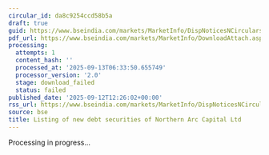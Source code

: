 ```yaml
---
circular_id: da8c9254ccd58b5a
draft: true
guid: https://www.bseindia.com/markets/MarketInfo/DispNoticesNCirculars.aspx?Noticeid={CA348283-21CE-4CB2-A76C-7E2413D114BA}&noticeno=20250912-78&dt=09/12/2025&icount=78&totcount=103&flag=0
pdf_url: https://www.bseindia.com/markets/MarketInfo/DownloadAttach.aspx?id=20250912-78&attachedId=
processing:
  attempts: 1
  content_hash: ''
  processed_at: '2025-09-13T06:33:50.655749'
  processor_version: '2.0'
  stage: download_failed
  status: failed
published_date: '2025-09-12T12:26:02+00:00'
rss_url: https://www.bseindia.com/markets/MarketInfo/DispNoticesNCirculars.aspx?Noticeid={CA348283-21CE-4CB2-A76C-7E2413D114BA}&noticeno=20250912-78&dt=09/12/2025&icount=78&totcount=103&flag=0
source: bse
title: Listing of new debt securities of Northern Arc Capital Ltd
---
```


Processing in progress...